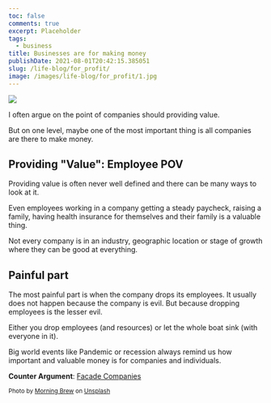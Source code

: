 ```yaml
---
toc: false
comments: true
excerpt: Placeholder
tags:
  - business
title: Businesses are for making money
publishDate: 2021-08-01T20:42:15.385051
slug: /life-blog/for_profit/
image: /images/life-blog/for_profit/1.jpg
---
```


![](/images/life-blog/for_profit/1.jpg)

I often argue on the point of companies should providing value.

But on one level, maybe one of the most important thing is all companies are there to make money.

## Providing "Value": Employee POV

Providing value is often never well defined and there can be many ways to look at it.

Even employees working in a company getting a steady paycheck, raising a family, having health insurance for themselves and their family is a valuable thing.

Not every company is in an industry, geographic location or stage of growth where they can be good at everything.

## Painful part

The most painful part is when the company drops its employees. It usually does not happen because the company is evil. But because dropping employees is the lesser evil.

Either you drop employees (and resources) or let the whole boat sink (with everyone in it).

Big world events like Pandemic or recession always remind us how important and valuable money is for companies and individuals.

**Counter Argument**: [Facade Companies](/life-blog/facade/)

<sub>Photo by <a href="https://unsplash.com/@morningbrew?utm_source=unsplash&amp;utm_medium=referral&amp;utm_content=creditCopyText">Morning Brew</a> on <a href="https://unsplash.com/s/photos/business-money?utm_source=unsplash&amp;utm_medium=referral&amp;utm_content=creditCopyText">Unsplash</a></sub>
